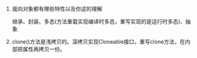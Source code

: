 1. 面向对象都有哪些特性以及你这的理解 

     继承、封装、多态(方法重载实现编译时多态，重写实现的是运行时多态)、抽象

2. clone()方法是浅拷贝的。深拷贝实现Cloneable接口，重写clone方法，在内部把属性再拷贝一份。
     